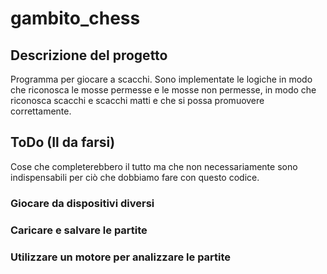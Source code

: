 # gambito_chess

## Descrizione del progetto
Programma per giocare a scacchi.
Sono implementate le logiche in modo che riconosca le mosse permesse e le mosse non permesse,
in modo che riconosca scacchi e scacchi matti e che si possa promuovere correttamente.


## ToDo (Il da farsi)
Cose che completerebbero il tutto ma che non necessariamente sono indispensabili per ciò che
dobbiamo fare con questo codice.
### Giocare da dispositivi diversi
### Caricare e salvare le partite
### Utilizzare un motore per analizzare le partite
